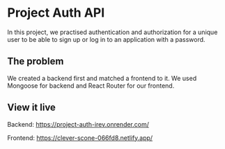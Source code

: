 # Project Auth API

In this project, we practised authentication and authorization for a unique user to be able to sign up or log in to an application with a password.

## The problem

We created a backend first and matched a frontend to it. We used Mongoose for backend and React Router for our frontend.

## View it live

Backend:
https://project-auth-irev.onrender.com/

Frontend:
https://clever-scone-066fd8.netlify.app/
